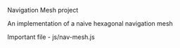 Navigation Mesh project

An implementation of a naive hexagonal navigation mesh

Important file - js/nav-mesh.js 

